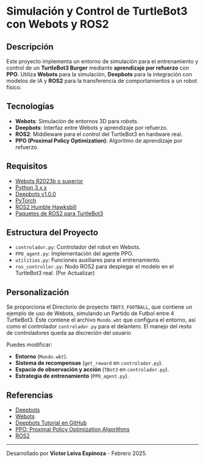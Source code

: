 # Simulación y Control de TurtleBot3 con Webots y ROS2

## Descripción

Este proyecto implementa un entorno de simulación para el entrenamiento y control de un **TurtleBot3 Burger** mediante **aprendizaje por refuerzo** con **PPO**. Utiliza **Webots** para la simulación, **Deepbots** para la integración con modelos de IA y **ROS2** para la transferencia de comportamientos a un robot físico.

## Tecnologías

- **Webots**: Simulación de entornos 3D para robots.
- **Deepbots**: Interfaz entre Webots y aprendizaje por refuerzo.
- **ROS2**: Middleware para el control del TurtleBot3 en hardware real.
- **PPO (Proximal Policy Optimization)**: Algoritmo de aprendizaje por refuerzo.

## Requisitos

- [Webots R2023b o superior](https://cyberbotics.com/#download)
- [Python 3.x.x](https://www.python.org/downloads/)
- [Deepbots v1.0.0](https://github.com/aidudezzz/deepbots)
- [PyTorch](https://pytorch.org/get-started/locally/)
- [ROS2 Humble Hawksbill](https://docs.ros.org/en/humble/Installation.html)
- [Paquetes de ROS2 para TurtleBot3](https://github.com/ROBOTIS-GIT/turtlebot3)

## Estructura del Proyecto



- `controlador.py`: Controlador del robot en Webots.
- `PPO_agent.py`: Implementación del agente PPO.
- `utilities.py`: Funciones auxiliares para el entrenamiento.
- `ros_controller.py`: Nodo ROS2 para desplegar el modelo en el TurtleBot3 real. (Por Actualizar)

## Personalización

Se proporciona el Directorio de proyecto `TBOT3_FOOTBALL`, que contiene un ejemplo de uso de Webots, simulando un Partido de Futbol entre 4 TurtleBot3. Éste contiene el archivo `Mundo.wbt` que configura el entorno, así como el controlador `controlador.py` para el delantero. El manejo del resto de controladores queda aa discreción del usuario

Puedes modificar:

- **Entorno** (`Mundo.wbt`).
- **Sistema de recompensas** (`get_reward` en `controlador.py`).
- **Espacio de observación y acción** (`TBot3` en `controlador.py`).
- **Estrategia de entrenamiento** (`PPO_agent.py`).

## Referencias

- [Deepbots](https://github.com/aidudezzz/deepbots)
- [Webots](https://cyberbotics.com/)
- [Deepbots Tutorial en GitHub](https://github.com/aidudezzz/deepbots-tutorials/tree/master)
- [PPO: Proximal Policy Optimization Algorithms](https://arxiv.org/abs/1707.06347)  
- [ROS2](https://www.ros.org/)

---

Desarrollado por **Victor Leiva Espinoza** - Febrero 2025.

